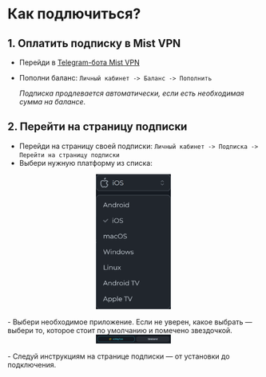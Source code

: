 # Как подлючиться?
## 1. Оплатить подписку в Mist VPN
 - Перейди в [Telegram-бота Mist VPN](https://t.me/mistvpn_bot)
 -  Пополни баланс:
    `Личный кабинет -> Баланс -> Пополнить`  

    *Подписка продлевается автоматически, если есть необходимая сумма на балансе.*

## 2. Перейти на страницу подписки
 - Перейди на страницу своей подписки:
    `Личный кабинет -> Подписка -> Перейти на страницу подписки`
 - Выбери нужную платформу из списка:  
<div style="text-align: center;">
  <img src="../media/image1.png" width="150" />
    <p></p>
</div>
 - Выбери необходимое приложение. Если не уверен, какое выбрать — выбери то, которое стоит по умолчанию и помечено звездочкой.
 <div style="text-align: center;">
  <img src="../media/image2.png" width="150" />
    <p></p>
</div>
 - Следуй инструкциям на странице подписки — от установки до подключения.